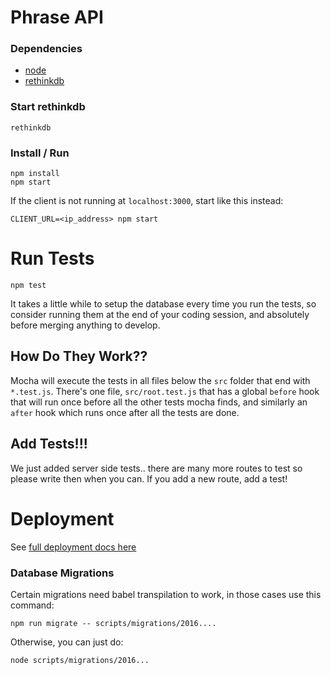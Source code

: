 # Phrase API

### Dependencies

  - [node](https://github.com/creationix/nvm)
  - [rethinkdb](https://www.rethinkdb.com/docs/install/)

### Start rethinkdb

    rethinkdb

### Install / Run

    npm install
    npm start

If the client is not running at `localhost:3000`, start like this instead:

    CLIENT_URL=<ip_address> npm start

# Run Tests

    npm test

It takes a little while to setup the database every time you run the tests, so consider
running them at the end of your coding session, and absolutely before merging anything to develop.

## How Do They Work??

Mocha will execute the tests in all files below the `src` folder that end with `*.test.js`.
There's one file, `src/root.test.js` that has a global `before` hook that will run once
before all the other tests mocha finds, and similarly an `after` hook which runs once after all
the tests are done.

## Add Tests!!!

We just added server side tests.. there are many more routes to test so please write
then when you can. If you add a new route, add a test!

# Deployment
See [full deployment docs here](DEVOPS.md)

### Database Migrations
Certain migrations need babel transpilation to work, in those cases use this command:

    npm run migrate -- scripts/migrations/2016....
    
Otherwise, you can just do:

    node scripts/migrations/2016...


